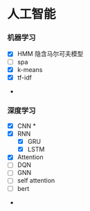 # 人工智能

### 机器学习

* [x] HMM 隐含马尔可夫模型
* [ ] spa
* [x] k-means
* [x] tf-idf
*

### 深度学习

* [x] CNN
  *
* [x] RNN
  * [x] GRU
  * [x] LSTM
* [x] Attention
* [ ] DQN
* [ ] GNN
* [ ] self attention
* [ ] bert
*

